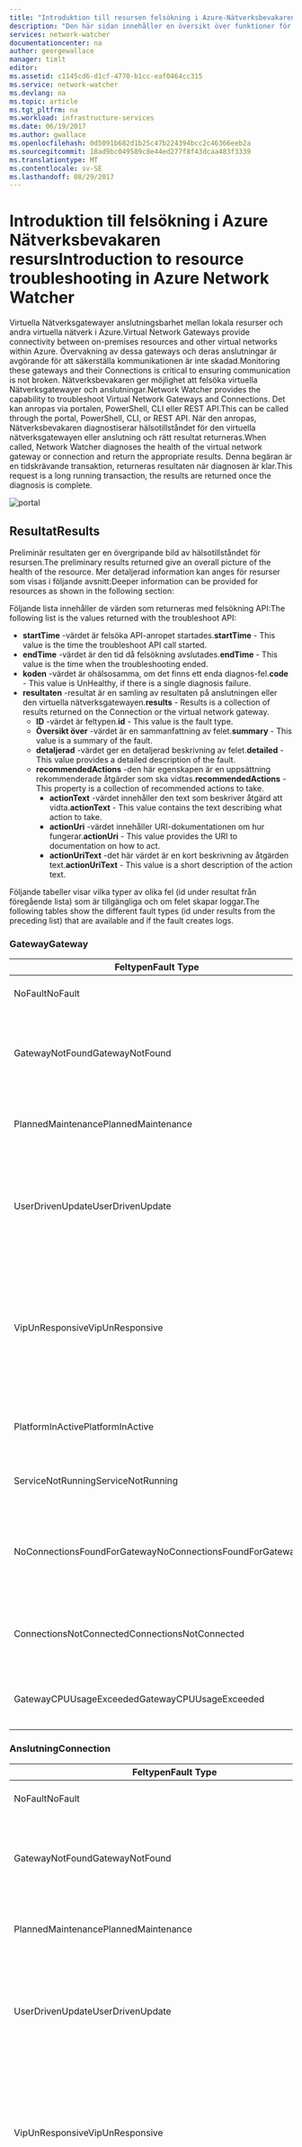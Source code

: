 ```yaml
---
title: "Introduktion till resursen felsökning i Azure-Nätverksbevakaren | Microsoft Docs"
description: "Den här sidan innehåller en översikt över funktioner för felsökning av Nätverksbevakaren resurs"
services: network-watcher
documentationcenter: na
author: georgewallace
manager: timlt
editor: 
ms.assetid: c1145cd6-d1cf-4770-b1cc-eaf0464cc315
ms.service: network-watcher
ms.devlang: na
ms.topic: article
ms.tgt_pltfrm: na
ms.workload: infrastructure-services
ms.date: 06/19/2017
ms.author: gwallace
ms.openlocfilehash: 0d5091b682d1b25c47b224394bcc2c46366eeb2a
ms.sourcegitcommit: 18ad9bc049589c8e44ed277f8f43dcaa483f3339
ms.translationtype: MT
ms.contentlocale: sv-SE
ms.lasthandoff: 08/29/2017
---
```

# <a name="introduction-to-resource-troubleshooting-in-azure-network-watcher"></a><span data-ttu-id="2c2dc-103">Introduktion till felsökning i Azure Nätverksbevakaren resurs</span><span class="sxs-lookup"><span data-stu-id="2c2dc-103">Introduction to resource troubleshooting in Azure Network Watcher</span></span>

<span data-ttu-id="2c2dc-104">Virtuella Nätverksgatewayer anslutningsbarhet mellan lokala resurser och andra virtuella nätverk i Azure.</span><span class="sxs-lookup"><span data-stu-id="2c2dc-104">Virtual Network Gateways provide connectivity between on-premises resources and other virtual networks within Azure.</span></span> <span data-ttu-id="2c2dc-105">Övervakning av dessa gateways och deras anslutningar är avgörande för att säkerställa kommunikationen är inte skadad.</span><span class="sxs-lookup"><span data-stu-id="2c2dc-105">Monitoring these gateways and their Connections is critical to ensuring communication is not broken.</span></span> <span data-ttu-id="2c2dc-106">Nätverksbevakaren ger möjlighet att felsöka virtuella Nätverksgatewayer och anslutningar.</span><span class="sxs-lookup"><span data-stu-id="2c2dc-106">Network Watcher provides the capability to troubleshoot Virtual Network Gateways and Connections.</span></span> <span data-ttu-id="2c2dc-107">Det kan anropas via portalen, PowerShell, CLI eller REST API.</span><span class="sxs-lookup"><span data-stu-id="2c2dc-107">This can be called through the portal, PowerShell, CLI, or REST API.</span></span> <span data-ttu-id="2c2dc-108">När den anropas, Nätverksbevakaren diagnostiserar hälsotillståndet för den virtuella nätverksgatewayen eller anslutning och rätt resultat returneras.</span><span class="sxs-lookup"><span data-stu-id="2c2dc-108">When called, Network Watcher diagnoses the health of the virtual network gateway or connection and return the appropriate results.</span></span> <span data-ttu-id="2c2dc-109">Denna begäran är en tidskrävande transaktion, returneras resultaten när diagnosen är klar.</span><span class="sxs-lookup"><span data-stu-id="2c2dc-109">This request is a long running transaction, the results are returned once the diagnosis is complete.</span></span>

![portal][2]

## <a name="results"></a><span data-ttu-id="2c2dc-111">Resultat</span><span class="sxs-lookup"><span data-stu-id="2c2dc-111">Results</span></span>

<span data-ttu-id="2c2dc-112">Preliminär resultaten ger en övergripande bild av hälsotillståndet för resursen.</span><span class="sxs-lookup"><span data-stu-id="2c2dc-112">The preliminary results returned give an overall picture of the health of the resource.</span></span> <span data-ttu-id="2c2dc-113">Mer detaljerad information kan anges för resurser som visas i följande avsnitt:</span><span class="sxs-lookup"><span data-stu-id="2c2dc-113">Deeper information can be provided for resources as shown in the following section:</span></span>

<span data-ttu-id="2c2dc-114">Följande lista innehåller de värden som returneras med felsökning API:</span><span class="sxs-lookup"><span data-stu-id="2c2dc-114">The following list is the values returned with the troubleshoot API:</span></span>

* <span data-ttu-id="2c2dc-115">**startTime** -värdet är felsöka API-anropet startades.</span><span class="sxs-lookup"><span data-stu-id="2c2dc-115">**startTime** - This value is the time the troubleshoot API call started.</span></span>
* <span data-ttu-id="2c2dc-116">**endTime** -värdet är den tid då felsökning avslutades.</span><span class="sxs-lookup"><span data-stu-id="2c2dc-116">**endTime** - This value is the time when the troubleshooting ended.</span></span>
* <span data-ttu-id="2c2dc-117">**koden** -värdet är ohälsosamma, om det finns ett enda diagnos-fel.</span><span class="sxs-lookup"><span data-stu-id="2c2dc-117">**code** - This value is UnHealthy, if there is a single diagnosis failure.</span></span>
* <span data-ttu-id="2c2dc-118">**resultaten** -resultat är en samling av resultaten på anslutningen eller den virtuella nätverksgatewayen.</span><span class="sxs-lookup"><span data-stu-id="2c2dc-118">**results** - Results is a collection of results returned on the Connection or the virtual network gateway.</span></span>
    * <span data-ttu-id="2c2dc-119">**ID** -värdet är feltypen.</span><span class="sxs-lookup"><span data-stu-id="2c2dc-119">**id** - This value is the fault type.</span></span>
    * <span data-ttu-id="2c2dc-120">**Översikt över** -värdet är en sammanfattning av felet.</span><span class="sxs-lookup"><span data-stu-id="2c2dc-120">**summary** - This value is a summary of the fault.</span></span>
    * <span data-ttu-id="2c2dc-121">**detaljerad** -värdet ger en detaljerad beskrivning av felet.</span><span class="sxs-lookup"><span data-stu-id="2c2dc-121">**detailed** - This value provides a detailed description of the fault.</span></span>
    * <span data-ttu-id="2c2dc-122">**recommendedActions** -den här egenskapen är en uppsättning rekommenderade åtgärder som ska vidtas.</span><span class="sxs-lookup"><span data-stu-id="2c2dc-122">**recommendedActions** - This property is a collection of recommended actions to take.</span></span>
      * <span data-ttu-id="2c2dc-123">**actionText** -värdet innehåller den text som beskriver åtgärd att vidta.</span><span class="sxs-lookup"><span data-stu-id="2c2dc-123">**actionText** - This value contains the text describing what action to take.</span></span>
      * <span data-ttu-id="2c2dc-124">**actionUri** -värdet innehåller URI-dokumentationen om hur fungerar.</span><span class="sxs-lookup"><span data-stu-id="2c2dc-124">**actionUri** - This value provides the URI to documentation on how to act.</span></span>
      * <span data-ttu-id="2c2dc-125">**actionUriText** -det här värdet är en kort beskrivning av åtgärden text.</span><span class="sxs-lookup"><span data-stu-id="2c2dc-125">**actionUriText** - This value is a short description of the action text.</span></span>

<span data-ttu-id="2c2dc-126">Följande tabeller visar vilka typer av olika fel (id under resultat från föregående lista) som är tillgängliga och om felet skapar loggar.</span><span class="sxs-lookup"><span data-stu-id="2c2dc-126">The following tables show the different fault types (id under results from the preceding list) that are available and if the fault creates logs.</span></span>

### <a name="gateway"></a><span data-ttu-id="2c2dc-127">Gateway</span><span class="sxs-lookup"><span data-stu-id="2c2dc-127">Gateway</span></span>

| <span data-ttu-id="2c2dc-128">Feltypen</span><span class="sxs-lookup"><span data-stu-id="2c2dc-128">Fault Type</span></span> | <span data-ttu-id="2c2dc-129">Orsak</span><span class="sxs-lookup"><span data-stu-id="2c2dc-129">Reason</span></span> | <span data-ttu-id="2c2dc-130">Logga</span><span class="sxs-lookup"><span data-stu-id="2c2dc-130">Log</span></span>|
|---|---|---|
| <span data-ttu-id="2c2dc-131">NoFault</span><span class="sxs-lookup"><span data-stu-id="2c2dc-131">NoFault</span></span> | <span data-ttu-id="2c2dc-132">Om inga fel har identifierats.</span><span class="sxs-lookup"><span data-stu-id="2c2dc-132">When no error is detected.</span></span> |<span data-ttu-id="2c2dc-133">Ja</span><span class="sxs-lookup"><span data-stu-id="2c2dc-133">Yes</span></span>|
| <span data-ttu-id="2c2dc-134">GatewayNotFound</span><span class="sxs-lookup"><span data-stu-id="2c2dc-134">GatewayNotFound</span></span> | <span data-ttu-id="2c2dc-135">Det går inte att hitta Gateway eller Gateway inte har etablerats.</span><span class="sxs-lookup"><span data-stu-id="2c2dc-135">Cannot find Gateway or Gateway is not provisioned.</span></span> |<span data-ttu-id="2c2dc-136">Nej</span><span class="sxs-lookup"><span data-stu-id="2c2dc-136">No</span></span>|
| <span data-ttu-id="2c2dc-137">PlannedMaintenance</span><span class="sxs-lookup"><span data-stu-id="2c2dc-137">PlannedMaintenance</span></span> |  <span data-ttu-id="2c2dc-138">Gateway-instans är under underhåll.</span><span class="sxs-lookup"><span data-stu-id="2c2dc-138">Gateway instance is under maintenance.</span></span>  |<span data-ttu-id="2c2dc-139">Nej</span><span class="sxs-lookup"><span data-stu-id="2c2dc-139">No</span></span>|
| <span data-ttu-id="2c2dc-140">UserDrivenUpdate</span><span class="sxs-lookup"><span data-stu-id="2c2dc-140">UserDrivenUpdate</span></span> | <span data-ttu-id="2c2dc-141">När en användare uppdatering pågår.</span><span class="sxs-lookup"><span data-stu-id="2c2dc-141">When a user update is in progress.</span></span> <span data-ttu-id="2c2dc-142">Detta kan vara en åtgärd för storleksändring.</span><span class="sxs-lookup"><span data-stu-id="2c2dc-142">This could be a resize operation.</span></span> | <span data-ttu-id="2c2dc-143">Nej</span><span class="sxs-lookup"><span data-stu-id="2c2dc-143">No</span></span> |
| <span data-ttu-id="2c2dc-144">VipUnResponsive</span><span class="sxs-lookup"><span data-stu-id="2c2dc-144">VipUnResponsive</span></span> | <span data-ttu-id="2c2dc-145">Det går inte att nå den primära instansen av Gateway.</span><span class="sxs-lookup"><span data-stu-id="2c2dc-145">Cannot reach the primary instance of the Gateway.</span></span> <span data-ttu-id="2c2dc-146">Detta händer när hälsoavsökningen misslyckas.</span><span class="sxs-lookup"><span data-stu-id="2c2dc-146">This happens when the health probe fails.</span></span> | <span data-ttu-id="2c2dc-147">Nej</span><span class="sxs-lookup"><span data-stu-id="2c2dc-147">No</span></span> |
| <span data-ttu-id="2c2dc-148">PlatformInActive</span><span class="sxs-lookup"><span data-stu-id="2c2dc-148">PlatformInActive</span></span> | <span data-ttu-id="2c2dc-149">Det finns ett problem med plattformen.</span><span class="sxs-lookup"><span data-stu-id="2c2dc-149">There is an issue with the platform.</span></span> | <span data-ttu-id="2c2dc-150">Nej</span><span class="sxs-lookup"><span data-stu-id="2c2dc-150">No</span></span>|
| <span data-ttu-id="2c2dc-151">ServiceNotRunning</span><span class="sxs-lookup"><span data-stu-id="2c2dc-151">ServiceNotRunning</span></span> | <span data-ttu-id="2c2dc-152">Den underliggande tjänsten körs inte.</span><span class="sxs-lookup"><span data-stu-id="2c2dc-152">The underlying service is not running.</span></span> | <span data-ttu-id="2c2dc-153">Nej</span><span class="sxs-lookup"><span data-stu-id="2c2dc-153">No</span></span>|
| <span data-ttu-id="2c2dc-154">NoConnectionsFoundForGateway</span><span class="sxs-lookup"><span data-stu-id="2c2dc-154">NoConnectionsFoundForGateway</span></span> | <span data-ttu-id="2c2dc-155">Det finns inga anslutningar på gateway.</span><span class="sxs-lookup"><span data-stu-id="2c2dc-155">No Connections exists on the gateway.</span></span> <span data-ttu-id="2c2dc-156">Detta är endast en varning.</span><span class="sxs-lookup"><span data-stu-id="2c2dc-156">This is only a warning.</span></span>| <span data-ttu-id="2c2dc-157">Nej</span><span class="sxs-lookup"><span data-stu-id="2c2dc-157">No</span></span>|
| <span data-ttu-id="2c2dc-158">ConnectionsNotConnected</span><span class="sxs-lookup"><span data-stu-id="2c2dc-158">ConnectionsNotConnected</span></span> | <span data-ttu-id="2c2dc-159">Anslutningar är inte ansluten.</span><span class="sxs-lookup"><span data-stu-id="2c2dc-159">Connections are not connected.</span></span> <span data-ttu-id="2c2dc-160">Detta är endast en varning.</span><span class="sxs-lookup"><span data-stu-id="2c2dc-160">This is only a warning.</span></span>| <span data-ttu-id="2c2dc-161">Ja</span><span class="sxs-lookup"><span data-stu-id="2c2dc-161">Yes</span></span>|
| <span data-ttu-id="2c2dc-162">GatewayCPUUsageExceeded</span><span class="sxs-lookup"><span data-stu-id="2c2dc-162">GatewayCPUUsageExceeded</span></span> | <span data-ttu-id="2c2dc-163">Den aktuella Gateway CPU-användningen är > 95%.</span><span class="sxs-lookup"><span data-stu-id="2c2dc-163">The current Gateway CPU usage is > 95%.</span></span> | <span data-ttu-id="2c2dc-164">Ja</span><span class="sxs-lookup"><span data-stu-id="2c2dc-164">Yes</span></span> |

### <a name="connection"></a><span data-ttu-id="2c2dc-165">Anslutning</span><span class="sxs-lookup"><span data-stu-id="2c2dc-165">Connection</span></span>

| <span data-ttu-id="2c2dc-166">Feltypen</span><span class="sxs-lookup"><span data-stu-id="2c2dc-166">Fault Type</span></span> | <span data-ttu-id="2c2dc-167">Orsak</span><span class="sxs-lookup"><span data-stu-id="2c2dc-167">Reason</span></span> | <span data-ttu-id="2c2dc-168">Logga</span><span class="sxs-lookup"><span data-stu-id="2c2dc-168">Log</span></span>|
|---|---|---|
| <span data-ttu-id="2c2dc-169">NoFault</span><span class="sxs-lookup"><span data-stu-id="2c2dc-169">NoFault</span></span> | <span data-ttu-id="2c2dc-170">Om inga fel har identifierats.</span><span class="sxs-lookup"><span data-stu-id="2c2dc-170">When no error is detected.</span></span> |<span data-ttu-id="2c2dc-171">Ja</span><span class="sxs-lookup"><span data-stu-id="2c2dc-171">Yes</span></span>|
| <span data-ttu-id="2c2dc-172">GatewayNotFound</span><span class="sxs-lookup"><span data-stu-id="2c2dc-172">GatewayNotFound</span></span> | <span data-ttu-id="2c2dc-173">Det går inte att hitta Gateway eller Gateway inte har etablerats.</span><span class="sxs-lookup"><span data-stu-id="2c2dc-173">Cannot find Gateway or Gateway is not provisioned.</span></span> |<span data-ttu-id="2c2dc-174">Nej</span><span class="sxs-lookup"><span data-stu-id="2c2dc-174">No</span></span>|
| <span data-ttu-id="2c2dc-175">PlannedMaintenance</span><span class="sxs-lookup"><span data-stu-id="2c2dc-175">PlannedMaintenance</span></span> | <span data-ttu-id="2c2dc-176">Gateway-instans är under underhåll.</span><span class="sxs-lookup"><span data-stu-id="2c2dc-176">Gateway instance is under maintenance.</span></span>  |<span data-ttu-id="2c2dc-177">Nej</span><span class="sxs-lookup"><span data-stu-id="2c2dc-177">No</span></span>|
| <span data-ttu-id="2c2dc-178">UserDrivenUpdate</span><span class="sxs-lookup"><span data-stu-id="2c2dc-178">UserDrivenUpdate</span></span> | <span data-ttu-id="2c2dc-179">När en användare uppdatering pågår.</span><span class="sxs-lookup"><span data-stu-id="2c2dc-179">When a user update is in progress.</span></span> <span data-ttu-id="2c2dc-180">Detta kan vara en åtgärd för storleksändring.</span><span class="sxs-lookup"><span data-stu-id="2c2dc-180">This could be a resize operation.</span></span>  | <span data-ttu-id="2c2dc-181">Nej</span><span class="sxs-lookup"><span data-stu-id="2c2dc-181">No</span></span> |
| <span data-ttu-id="2c2dc-182">VipUnResponsive</span><span class="sxs-lookup"><span data-stu-id="2c2dc-182">VipUnResponsive</span></span> | <span data-ttu-id="2c2dc-183">Det går inte att nå den primära instansen av Gateway.</span><span class="sxs-lookup"><span data-stu-id="2c2dc-183">Cannot reach the primary instance of the Gateway.</span></span> <span data-ttu-id="2c2dc-184">Det händer när hälsoavsökningen misslyckas.</span><span class="sxs-lookup"><span data-stu-id="2c2dc-184">It happens when the health probe fails.</span></span> | <span data-ttu-id="2c2dc-185">Nej</span><span class="sxs-lookup"><span data-stu-id="2c2dc-185">No</span></span> |
| <span data-ttu-id="2c2dc-186">ConnectionEntityNotFound</span><span class="sxs-lookup"><span data-stu-id="2c2dc-186">ConnectionEntityNotFound</span></span> | <span data-ttu-id="2c2dc-187">Konfigurationen för anslutningen saknas.</span><span class="sxs-lookup"><span data-stu-id="2c2dc-187">Connection configuration is missing.</span></span> | <span data-ttu-id="2c2dc-188">Nej</span><span class="sxs-lookup"><span data-stu-id="2c2dc-188">No</span></span> |
| <span data-ttu-id="2c2dc-189">ConnectionIsMarkedDisconnected</span><span class="sxs-lookup"><span data-stu-id="2c2dc-189">ConnectionIsMarkedDisconnected</span></span> | <span data-ttu-id="2c2dc-190">Anslutningen har markerats ”frånkopplad”.</span><span class="sxs-lookup"><span data-stu-id="2c2dc-190">The Connection is marked "disconnected".</span></span> |<span data-ttu-id="2c2dc-191">Nej</span><span class="sxs-lookup"><span data-stu-id="2c2dc-191">No</span></span>|
| <span data-ttu-id="2c2dc-192">ConnectionNotConfiguredOnGateway</span><span class="sxs-lookup"><span data-stu-id="2c2dc-192">ConnectionNotConfiguredOnGateway</span></span> | <span data-ttu-id="2c2dc-193">Den underliggande tjänsten har inte konfigurerats anslutningen.</span><span class="sxs-lookup"><span data-stu-id="2c2dc-193">The underlying service does not have the Connection configured.</span></span> | <span data-ttu-id="2c2dc-194">Ja</span><span class="sxs-lookup"><span data-stu-id="2c2dc-194">Yes</span></span> |
| <span data-ttu-id="2c2dc-195">ConnectionMarkedStandy</span><span class="sxs-lookup"><span data-stu-id="2c2dc-195">ConnectionMarkedStandy</span></span> | <span data-ttu-id="2c2dc-196">Den underliggande tjänsten har markerats som vänteläge.</span><span class="sxs-lookup"><span data-stu-id="2c2dc-196">The underlying service is marked as standby.</span></span>| <span data-ttu-id="2c2dc-197">Ja</span><span class="sxs-lookup"><span data-stu-id="2c2dc-197">Yes</span></span>|
| <span data-ttu-id="2c2dc-198">Autentisering</span><span class="sxs-lookup"><span data-stu-id="2c2dc-198">Authentication</span></span> | <span data-ttu-id="2c2dc-199">I förväg delad nyckel matchar inte.</span><span class="sxs-lookup"><span data-stu-id="2c2dc-199">Preshared Key mismatch.</span></span> | <span data-ttu-id="2c2dc-200">Ja</span><span class="sxs-lookup"><span data-stu-id="2c2dc-200">Yes</span></span>|
| <span data-ttu-id="2c2dc-201">PeerReachability</span><span class="sxs-lookup"><span data-stu-id="2c2dc-201">PeerReachability</span></span> | <span data-ttu-id="2c2dc-202">Peer-gateway kan inte nås.</span><span class="sxs-lookup"><span data-stu-id="2c2dc-202">The peer gateway is not reachable.</span></span> | <span data-ttu-id="2c2dc-203">Ja</span><span class="sxs-lookup"><span data-stu-id="2c2dc-203">Yes</span></span>|
| <span data-ttu-id="2c2dc-204">IkePolicyMismatch</span><span class="sxs-lookup"><span data-stu-id="2c2dc-204">IkePolicyMismatch</span></span> | <span data-ttu-id="2c2dc-205">Peer-gateway har IKE-principer som inte stöds av Azure.</span><span class="sxs-lookup"><span data-stu-id="2c2dc-205">The peer gateway has IKE policies that are not supported by Azure.</span></span> | <span data-ttu-id="2c2dc-206">Ja</span><span class="sxs-lookup"><span data-stu-id="2c2dc-206">Yes</span></span>|
| <span data-ttu-id="2c2dc-207">WfpParse fel</span><span class="sxs-lookup"><span data-stu-id="2c2dc-207">WfpParse Error</span></span> | <span data-ttu-id="2c2dc-208">Ett fel uppstod vid parsning WFP-loggen.</span><span class="sxs-lookup"><span data-stu-id="2c2dc-208">An error occurred parsing the WFP log.</span></span> |<span data-ttu-id="2c2dc-209">Ja</span><span class="sxs-lookup"><span data-stu-id="2c2dc-209">Yes</span></span>|

## <a name="supported-gateway-types"></a><span data-ttu-id="2c2dc-210">Gateway-typer som stöds</span><span class="sxs-lookup"><span data-stu-id="2c2dc-210">Supported Gateway types</span></span>

<span data-ttu-id="2c2dc-211">I följande lista visas stödet visar vilka gateways och anslutningar stöds med Nätverksbevakaren felsökning.</span><span class="sxs-lookup"><span data-stu-id="2c2dc-211">The following list shows the support shows which gateways and connections are supported with Network Watcher troubleshooting.</span></span>
|  |  |
|---------|---------|
|<span data-ttu-id="2c2dc-212">**Gateway-typer**</span><span class="sxs-lookup"><span data-stu-id="2c2dc-212">**Gateway types**</span></span>   |         |
|<span data-ttu-id="2c2dc-213">VPN</span><span class="sxs-lookup"><span data-stu-id="2c2dc-213">VPN</span></span>      | <span data-ttu-id="2c2dc-214">Stöds</span><span class="sxs-lookup"><span data-stu-id="2c2dc-214">Supported</span></span>        |
|<span data-ttu-id="2c2dc-215">ExpressRoute</span><span class="sxs-lookup"><span data-stu-id="2c2dc-215">ExpressRoute</span></span> | <span data-ttu-id="2c2dc-216">Stöds inte</span><span class="sxs-lookup"><span data-stu-id="2c2dc-216">Not Supported</span></span> |
|<span data-ttu-id="2c2dc-217">Hypernet</span><span class="sxs-lookup"><span data-stu-id="2c2dc-217">Hypernet</span></span> | <span data-ttu-id="2c2dc-218">Stöds inte</span><span class="sxs-lookup"><span data-stu-id="2c2dc-218">Not Supported</span></span>|
|<span data-ttu-id="2c2dc-219">**VPN-typer**</span><span class="sxs-lookup"><span data-stu-id="2c2dc-219">**VPN types**</span></span> | |
|<span data-ttu-id="2c2dc-220">Vägen baserat</span><span class="sxs-lookup"><span data-stu-id="2c2dc-220">Route Based</span></span> | <span data-ttu-id="2c2dc-221">Stöds</span><span class="sxs-lookup"><span data-stu-id="2c2dc-221">Supported</span></span>|
|<span data-ttu-id="2c2dc-222">Principbaserad</span><span class="sxs-lookup"><span data-stu-id="2c2dc-222">Policy Based</span></span> | <span data-ttu-id="2c2dc-223">Stöds inte</span><span class="sxs-lookup"><span data-stu-id="2c2dc-223">Not Supported</span></span>|
|<span data-ttu-id="2c2dc-224">**Anslutningstyper**</span><span class="sxs-lookup"><span data-stu-id="2c2dc-224">**Connection types**</span></span>||
|<span data-ttu-id="2c2dc-225">IPSec</span><span class="sxs-lookup"><span data-stu-id="2c2dc-225">IPSec</span></span>| <span data-ttu-id="2c2dc-226">Stöds</span><span class="sxs-lookup"><span data-stu-id="2c2dc-226">Supported</span></span>|
|<span data-ttu-id="2c2dc-227">VNet2Vnet</span><span class="sxs-lookup"><span data-stu-id="2c2dc-227">VNet2Vnet</span></span>| <span data-ttu-id="2c2dc-228">Stöds</span><span class="sxs-lookup"><span data-stu-id="2c2dc-228">Supported</span></span>|
|<span data-ttu-id="2c2dc-229">ExpressRoute</span><span class="sxs-lookup"><span data-stu-id="2c2dc-229">ExpressRoute</span></span>| <span data-ttu-id="2c2dc-230">Stöds inte</span><span class="sxs-lookup"><span data-stu-id="2c2dc-230">Not Supported</span></span>|
|<span data-ttu-id="2c2dc-231">Hypernet</span><span class="sxs-lookup"><span data-stu-id="2c2dc-231">Hypernet</span></span>| <span data-ttu-id="2c2dc-232">Stöds inte</span><span class="sxs-lookup"><span data-stu-id="2c2dc-232">Not Supported</span></span>|
|<span data-ttu-id="2c2dc-233">VPNClient</span><span class="sxs-lookup"><span data-stu-id="2c2dc-233">VPNClient</span></span>| <span data-ttu-id="2c2dc-234">Stöds inte</span><span class="sxs-lookup"><span data-stu-id="2c2dc-234">Not Supported</span></span>|

## <a name="log-files"></a><span data-ttu-id="2c2dc-235">Loggfiler</span><span class="sxs-lookup"><span data-stu-id="2c2dc-235">Log files</span></span>

<span data-ttu-id="2c2dc-236">Resursen felsökning loggfilerna lagras i ett lagringskonto efter resurs felsökning har slutförts.</span><span class="sxs-lookup"><span data-stu-id="2c2dc-236">The resource troubleshooting log files are stored in a storage account after resource troubleshooting is finished.</span></span> <span data-ttu-id="2c2dc-237">Följande bild visar exempel innehållet i ett anrop som resulterade i ett fel.</span><span class="sxs-lookup"><span data-stu-id="2c2dc-237">The following image shows the example contents of a call that resulted in an error.</span></span>

![ZIP-filen][1]

> [!NOTE]
> <span data-ttu-id="2c2dc-239">I vissa fall skrivs endast en delmängd av loggfiler till lagring.</span><span class="sxs-lookup"><span data-stu-id="2c2dc-239">In some cases, only a subset of the logs files is written to storage.</span></span>

<span data-ttu-id="2c2dc-240">Anvisningar för att hämta filer från azure storage-konton, referera till [komma igång med Azure Blob storage med hjälp av .NET](../storage/blobs/storage-dotnet-how-to-use-blobs.md).</span><span class="sxs-lookup"><span data-stu-id="2c2dc-240">For instructions on downloading files from azure storage accounts, refer to [Get started with Azure Blob storage using .NET](../storage/blobs/storage-dotnet-how-to-use-blobs.md).</span></span> <span data-ttu-id="2c2dc-241">Ett annat verktyg som kan användas är Lagringsutforskaren.</span><span class="sxs-lookup"><span data-stu-id="2c2dc-241">Another tool that can be used is Storage Explorer.</span></span> <span data-ttu-id="2c2dc-242">Mer information om Lagringsutforskaren hittar du här på följande länk: [Lagringsutforskaren](http://storageexplorer.com/)</span><span class="sxs-lookup"><span data-stu-id="2c2dc-242">More information about Storage Explorer can be found here at the following link: [Storage Explorer](http://storageexplorer.com/)</span></span>

### <a name="connectionstatstxt"></a><span data-ttu-id="2c2dc-243">ConnectionStats.txt</span><span class="sxs-lookup"><span data-stu-id="2c2dc-243">ConnectionStats.txt</span></span>

<span data-ttu-id="2c2dc-244">Den **ConnectionStats.txt** filen innehåller övergripande statistik för anslutningen, inklusive ingående och utgående byte, anslutningsstatus och den tid som anslutningen har upprättats.</span><span class="sxs-lookup"><span data-stu-id="2c2dc-244">The **ConnectionStats.txt** file contains overall stats of the Connection, including ingress and egress bytes, Connection status, and the time the Connection was established.</span></span>

> [!NOTE]
> <span data-ttu-id="2c2dc-245">Om anropet till felsökning API returnerar felfri, det enda som returneras i zip-filen är en **ConnectionStats.txt** fil.</span><span class="sxs-lookup"><span data-stu-id="2c2dc-245">If the call to the troubleshooting API returns healthy, the only thing returned in the zip file is a **ConnectionStats.txt** file.</span></span>

<span data-ttu-id="2c2dc-246">Innehållet i den här filen liknar följande exempel:</span><span class="sxs-lookup"><span data-stu-id="2c2dc-246">The contents of this file are similar to the following example:</span></span>

```
Connectivity State : Connected
Remote Tunnel Endpoint :
Ingress Bytes (since last connected) : 288 B
Egress Bytes (Since last connected) : 288 B
Connected Since : 2/1/2017 8:22:06 PM
```

### <a name="cpustatstxt"></a><span data-ttu-id="2c2dc-247">CPUStats.txt</span><span class="sxs-lookup"><span data-stu-id="2c2dc-247">CPUStats.txt</span></span>

<span data-ttu-id="2c2dc-248">Den **CPUStats.txt** filen innehåller CPU-användning och minne vid tidpunkten för testning.</span><span class="sxs-lookup"><span data-stu-id="2c2dc-248">The **CPUStats.txt** file contains CPU usage and memory available at the time of testing.</span></span>  <span data-ttu-id="2c2dc-249">Innehållet i den här filen liknar följande exempel:</span><span class="sxs-lookup"><span data-stu-id="2c2dc-249">The contents of this file is similar to the following example:</span></span>

```
Current CPU Usage : 0 % Current Memory Available : 641 MBs
```

### <a name="ikeerrorstxt"></a><span data-ttu-id="2c2dc-250">IKEErrors.txt</span><span class="sxs-lookup"><span data-stu-id="2c2dc-250">IKEErrors.txt</span></span>

<span data-ttu-id="2c2dc-251">Den **IKEErrors.txt** filen innehåller några IKE-fel som identifierades under övervakning.</span><span class="sxs-lookup"><span data-stu-id="2c2dc-251">The **IKEErrors.txt** file contains any IKE errors that were found during monitoring.</span></span>

<span data-ttu-id="2c2dc-252">I följande exempel visar innehållet i en IKEErrors.txt-fil.</span><span class="sxs-lookup"><span data-stu-id="2c2dc-252">The following example shows the contents of an IKEErrors.txt file.</span></span> <span data-ttu-id="2c2dc-253">Felen kan vara olika beroende på problemet.</span><span class="sxs-lookup"><span data-stu-id="2c2dc-253">Your errors may be different depending on the issue.</span></span>

```
Error: Authentication failed. Check shared key. Check crypto. Check lifetimes. 
     based on log : Peer failed with Windows error 13801(ERROR_IPSEC_IKE_AUTH_FAIL)
Error: On-prem device sent invalid payload. 
     based on log : IkeFindPayloadInPacket failed with Windows error 13843(ERROR_IPSEC_IKE_INVALID_PAYLOAD)
```

### <a name="scrubbed-wfpdiagtxt"></a><span data-ttu-id="2c2dc-254">Befordras wfpdiag.txt</span><span class="sxs-lookup"><span data-stu-id="2c2dc-254">Scrubbed-wfpdiag.txt</span></span>

<span data-ttu-id="2c2dc-255">Den **Scrubbed wfpdiag.txt** loggfilen innehåller wfp-loggen.</span><span class="sxs-lookup"><span data-stu-id="2c2dc-255">The **Scrubbed-wfpdiag.txt** log file contains the wfp log.</span></span> <span data-ttu-id="2c2dc-256">Den här loggfilen innehåller loggning av paketet släpp och IKE/AuthIP fel.</span><span class="sxs-lookup"><span data-stu-id="2c2dc-256">This log contains logging of packet drop and IKE/AuthIP failures.</span></span>

<span data-ttu-id="2c2dc-257">I följande exempel visar innehållet i filen Scrubbed wfpdiag.txt.</span><span class="sxs-lookup"><span data-stu-id="2c2dc-257">The following example shows the contents of the Scrubbed-wfpdiag.txt file.</span></span> <span data-ttu-id="2c2dc-258">I det här exemplet var den delade nyckeln för en anslutning inte på rätt sätt kan ses från 3: e raden längst ned.</span><span class="sxs-lookup"><span data-stu-id="2c2dc-258">In this example, the shared key of a Connection was not correct as can be seen from the 3rd line from the bottom.</span></span> <span data-ttu-id="2c2dc-259">I följande exempel är bara ett fragment av hela loggen eftersom loggen kan vara tidskrävande beroende på problemet.</span><span class="sxs-lookup"><span data-stu-id="2c2dc-259">The following example is just a snippet of the entire log, as the log can be lengthy depending on the issue.</span></span>

```
...
[0]0368.03A4::02/02/2017-17:36:01.496 [ikeext] 3038|52.161.24.36|Deleted ICookie from the high priority thread pool list
[0]0368.03A4::02/02/2017-17:36:01.496 [ikeext] 3038|52.161.24.36|IKE diagnostic event:
[0]0368.03A4::02/02/2017-17:36:01.496 [ikeext] 3038|52.161.24.36|Event Header:
[0]0368.03A4::02/02/2017-17:36:01.496 [ikeext] 3038|52.161.24.36|  Timestamp: 1601-01-01T00:00:00.000Z
[0]0368.03A4::02/02/2017-17:36:01.496 [ikeext] 3038|52.161.24.36|  Flags: 0x00000106
[0]0368.03A4::02/02/2017-17:36:01.496 [ikeext] 3038|52.161.24.36|    Local address field set
[0]0368.03A4::02/02/2017-17:36:01.496 [ikeext] 3038|52.161.24.36|    Remote address field set
[0]0368.03A4::02/02/2017-17:36:01.496 [ikeext] 3038|52.161.24.36|    IP version field set
[0]0368.03A4::02/02/2017-17:36:01.496 [ikeext] 3038|52.161.24.36|  IP version: IPv4
[0]0368.03A4::02/02/2017-17:36:01.496 [ikeext] 3038|52.161.24.36|  IP protocol: 0
[0]0368.03A4::02/02/2017-17:36:01.496 [ikeext] 3038|52.161.24.36|  Local address: 13.78.238.92
[0]0368.03A4::02/02/2017-17:36:01.496 [ikeext] 3038|52.161.24.36|  Remote address: 52.161.24.36
[0]0368.03A4::02/02/2017-17:36:01.496 [ikeext] 3038|52.161.24.36|  Local Port: 0
[0]0368.03A4::02/02/2017-17:36:01.496 [ikeext] 3038|52.161.24.36|  Remote Port: 0
[0]0368.03A4::02/02/2017-17:36:01.496 [ikeext] 3038|52.161.24.36|  Application ID:
[0]0368.03A4::02/02/2017-17:36:01.496 [ikeext] 3038|52.161.24.36|  User SID: <invalid>
[0]0368.03A4::02/02/2017-17:36:01.496 [ikeext] 3038|52.161.24.36|Failure type: IKE/Authip Main Mode Failure
[0]0368.03A4::02/02/2017-17:36:01.496 [ikeext] 3038|52.161.24.36|Type specific info:
[0]0368.03A4::02/02/2017-17:36:01.496 [ikeext] 3038|52.161.24.36|  Failure error code:0x000035e9
[0]0368.03A4::02/02/2017-17:36:01.496 [ikeext] 3038|52.161.24.36|    IKE authentication credentials are unacceptable
[0]0368.03A4::02/02/2017-17:36:01.496 [ikeext] 3038|52.161.24.36|
[0]0368.03A4::02/02/2017-17:36:01.496 [ikeext] 3038|52.161.24.36|  Failure point: Remote
...
```

### <a name="wfpdiagtxtsum"></a><span data-ttu-id="2c2dc-260">wfpdiag.txt.SUM</span><span class="sxs-lookup"><span data-stu-id="2c2dc-260">wfpdiag.txt.sum</span></span>

<span data-ttu-id="2c2dc-261">Den **wfpdiag.txt.sum** filen är en logg som innehåller buffertar och händelser som har bearbetats.</span><span class="sxs-lookup"><span data-stu-id="2c2dc-261">The **wfpdiag.txt.sum** file is a log showing the buffers and events processed.</span></span>

<span data-ttu-id="2c2dc-262">I följande exempel är innehållet i en wfpdiag.txt.sum-fil.</span><span class="sxs-lookup"><span data-stu-id="2c2dc-262">The following example is the contents of a wfpdiag.txt.sum file.</span></span>
```
Files Processed:
    C:\Resources\directory\924336c47dd045d5a246c349b8ae57f2.GatewayTenantWorker.DiagnosticsStorage\2017-02-02T17-34-23\wfpdiag.etl
Total Buffers Processed 8
Total Events  Processed 2169
Total Events  Lost      0
Total Format  Errors    0
Total Formats Unknown   486
Elapsed Time            330 sec
+-----------------------------------------------------------------------------------+
|EventCount    EventName            EventType   TMF                                 |
+-----------------------------------------------------------------------------------+
|        36    ikeext               ike_addr_utils_c844  a0c064ca-d954-350a-8b2f-1a7464eef8b6|
|        12    ikeext               ike_addr_utils_c857  a0c064ca-d954-350a-8b2f-1a7464eef8b6|
|        96    ikeext               ike_addr_utils_c832  a0c064ca-d954-350a-8b2f-1a7464eef8b6|
|         6    ikeext               ike_bfe_callbacks_c133  1dc2d67f-8381-6303-e314-6c1452eeb529|
|         6    ikeext               ike_bfe_callbacks_c61  1dc2d67f-8381-6303-e314-6c1452eeb529|
|        12    ikeext               ike_sa_management_c5698  7857a320-42ee-6e90-d5d9-3f414e3ea2d3|
|         6    ikeext               ike_sa_management_c8447  7857a320-42ee-6e90-d5d9-3f414e3ea2d3|
|        12    ikeext               ike_sa_management_c494  7857a320-42ee-6e90-d5d9-3f414e3ea2d3|
|        12    ikeext               ike_sa_management_c642  7857a320-42ee-6e90-d5d9-3f414e3ea2d3|
|         6    ikeext               ike_sa_management_c3162  7857a320-42ee-6e90-d5d9-3f414e3ea2d3|
|        12    ikeext               ike_sa_management_c3307  7857a320-42ee-6e90-d5d9-3f414e3ea2d3|
```

## <a name="next-steps"></a><span data-ttu-id="2c2dc-263">Nästa steg</span><span class="sxs-lookup"><span data-stu-id="2c2dc-263">Next steps</span></span>

<span data-ttu-id="2c2dc-264">Lär dig att diagnostisera VPN-gatewayer och anslutningar via portalen genom att besöka [Gateway felsökning – Azure-portalen](network-watcher-troubleshoot-manage-portal.md).</span><span class="sxs-lookup"><span data-stu-id="2c2dc-264">Learn how to diagnose VPN Gateways and Connections through the portal by visiting [Gateway troubleshooting - Azure portal](network-watcher-troubleshoot-manage-portal.md).</span></span>
<!--Image references-->

[1]: ./media/network-watcher-troubleshoot-overview/GatewayTenantWorkerLogs.png
[2]: ./media/network-watcher-troubleshoot-overview/portal.png
